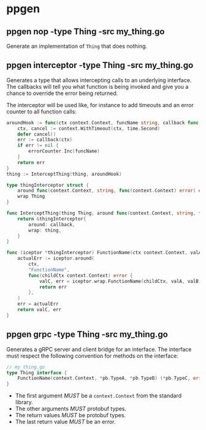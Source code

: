 # ppgen

## ppgen nop -type Thing -src my_thing.go

Generate an implementation of `Thing` that does nothing.

## ppgen interceptor -type Thing -src my_thing.go

Generates a type that allows intercepting calls to an underlying interface. The callbacks will tell you what function
is being invoked and give you a chance to override the error being returned.

The interceptor will be used like, for instance to add timeouts and an error counter to all function calls:

```go
aroundHook := func(ctx context.Context, funcName string, callback func(context.Context) error) error {
    ctx, cancel := context.WithTimeout(ctx, time.Second)
    defer cancel()
    err := callback(ctx)
    if err != nil {
        errorCounter.Inc(funcName)
    }
    return err
}
thing := InterceptThing(thing, aroundHook)
```

```go
type thingInterceptor struct {
    around func(context.Context, string, func(context.Context) error) error
    wrap Thing
}

func InterceptThing(thing Thing, around func(context.Context, string, func(context.Context) error) error) Thing {
    return &thingInterceptor{
        around: callback,
        wrap: thing,
    }
}

func (iceptor *thingInterceptor) FunctionName(ctx context.Context, valA *pb.TypeA, valB *pb.TypeB) (valC *pb.TypeC, err error) {
    actualErr := iceptor.around(
        ctx,
        "FunctionName",
        func(childCtx context.Context) error {
            valC, err = iceptor.wrap.FunctionName(childCtx, valA, valB)
            return err
        },
    )
    err = actualErr
    return valC, err
}
```

## ppgen grpc -type Thing -src my_thing.go

Generates a gRPC server and client bridge for an interface. The interface must respect the following
convention for methods on the interface:

```go
// my_thing.go
type Thing interface {
    FunctionName(context.Context, *pb.TypeA, *pb.TypeB) (*pb.TypeC, error)
}
```

* The first argument _MUST_ be a `context.Context` from the standard library.
* The other arguments _MUST_ protobuf types.
* The return values _MUST_ be protobuf types.
* The last return value _MUST_ be an error.
